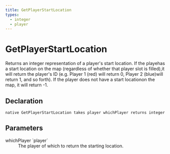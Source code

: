 ```yaml
---
title: GetPlayerStartLocation
types:
  - integer
  - player
---
```


# GetPlayerStartLocation
Returns an integer representation of a player's start location. If the playehas a start location on the map (regardless of whether that player slot is filled),it will return the player's ID (e.g. Player 1 (red) will return 0, Player 2 (blue)will return 1, and so forth). If the player does not have a start locationon the map, it will return -1.

## Declaration

```
native GetPlayerStartLocation takes player whichPlayer returns integer
```

## Parameters
<dl>
  <dt>whichPlayer `player`</dt>
  <dd>The player of which to return the starting location.</dd>
</dl>